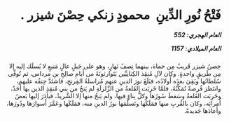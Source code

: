 <h1 dir="rtl">فَتْحُ نُورِ الدِّينِ  محمودٍ زنكي حِصْنَ شيزر  .</h1>

<h5 dir="rtl">العام الهجري:  552

العام الميلادي: 1157

</h5>

<p dir="rtl">حِصنُ شيزر قَريبٌ مِن حماة، بينهما نِصفُ نَهارٍ، وهو على جَبلٍ عالٍ مَنيعٍ لا يُسلَك إليه إلا مِن طَريقٍ واحدةٍ. وكان لآلِ مُنقِذ الكِنانِيِّين يَتَوارثونَهُ من أَيامِ صالِحِ بنِ مرداس، ثم تُوفِّي سُلطانُها وبَقِيَ بعدَه أَولادُه، فبَلَغَ نورَ الدينِ عنهم مُراسلةُ الفِرنجِ، فاشتَدَّ حِنقُه عليهم، وانتَظرَ فُرصةً تُمَكِّنُهُ، فلمَّا خَرِبَت القَلعةُ من الزَّلزلَةِ لم يَنجُ من بني مُنقِذٍ الذين بها أَحَدٌ، وخَرِبَت القَلعةُ وسَقطَ سُورُها وكلُّ بِناءٍ فيها، ولم يَنجُ منها إلا الشَّريدُ، فبادَرَ إليها بَعضُ أُمرائِه، وكان بالقُربِ منها فمَلَكَها وتَسلَّمَها نورُ الدينِ منه، فمَلَكَها وعَمَّرَ أَسوارَها ودُورَها، وأَعادَها جَديدةً.</p></br>
